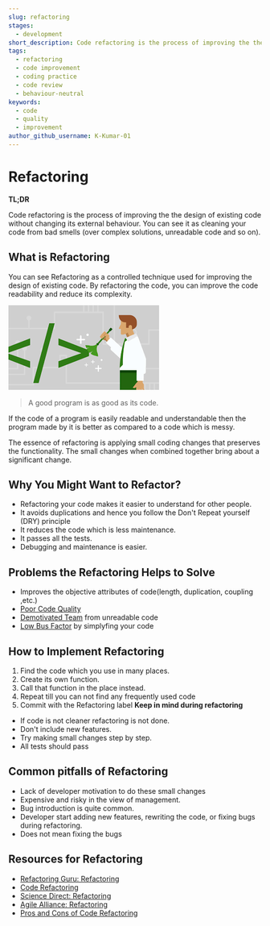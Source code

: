 ```yaml
---
slug: refactoring
stages:
  - development
short_description: Code refactoring is the process of improving the the design of existing code without changing its external behaviour. You can see it as cleaning your code
tags:
  - refactoring
  - code improvement
  - coding practice
  - code review
  - behaviour-neutral
keywords:
  - code
  - quality
  - improvement
author_github_username: K-Kumar-01
---
```


# Refactoring

**TL;DR**

Code refactoring is the process of improving the the design of existing code without changing its external behaviour. You can see it as cleaning your code from bad smells (over complex solutions, unreadable code and so on).

## What is Refactoring

You can see Refactoring as a controlled technique used for improving the design of existing code. By refactoring the code, you can improve the code readability and reduce its complexity.

![Refactoring](/files/refactoring.png)

> A good program is as good as its code.

If the code of a program is easily readable and understandable then the program made by it is better as compared to a code which is messy.

The essence of refactoring is applying small coding changes that preserves the functionality. The small changes when combined together bring about a significant change.

## Why You Might Want to Refactor?

- Refactoring your code makes it easier to understand for other people.
- It avoids duplications and hence you follow the Don't Repeat yourself (DRY) principle
- It reduces the code which is less maintenance.
- It passes all the tests.
- Debugging and maintenance is easier.

## Problems the Refactoring Helps to Solve

- Improves the objective attributes of code(length, duplication, coupling ,etc.)
- [Poor Code Quality](/problems/poor-code-quality)
- [Demotivated Team](/problems/demotivated-team) from unreadable code
- [Low Bus Factor](/problems/low-bus-factor) by simplyfing your code


## How to Implement Refactoring

1. Find the code which you use in many places.
2. Create its own function.
3. Call that function in the place instead.
4. Repeat till you can not find any frequently used code
5. Commit with the Refactoring label
**Keep in mind during refactoring**

- If code is not cleaner refactoring is not done.
- Don't include new features.
- Try making small changes step by step.
- All tests should pass

## Common pitfalls of Refactoring

- Lack of developer motivation to do these small changes
- Expensive and risky in the view of management.
- Bug introduction is quite common.
- Developer start adding new features, rewriting the code, or fixing bugs during refactoring.
- Does not mean fixing the bugs

## Resources for Refactoring

- [Refactoring Guru: Refactoring](https://refactoring.guru/refactoring)
- [Code Refactoring](https://en.wikipedia.org/wiki/Code_refactoring)
- [Science Direct: Refactoring](https://www.sciencedirect.com/topics/computer-science/refactoring)
- [Agile Alliance: Refactoring](https://www.agilealliance.org/glossary/refactoring)
- [Pros and Cons of Code Refactoring](https://www.c-sharpcorner.com/article/pros-and-cons-of-code-refactoring/)
